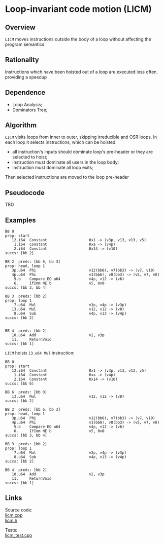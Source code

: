 # Loop-invariant code motion (LICM)

## Overview
`LICM` moves instructions outside the body of a loop without affecting the program semantics

## Rationality
Instructions which have been hoisted out of a loop are executed less often, providing a speedup

## Dependence
* Loop Analysis;
* Dominators Tree;

## Algorithm 
`LICM` visits loops from inner to outer, skipping irreducible and OSR loops. In each loop it selects instructions, which can be hoisted:
* all instruction's inputs should dominate loop's pre-header or they are selected to hoist; 
* instruction must dominate all users in the loop body;
* instruction must dominate all loop exits;

Then selected instructions are moved to the loop pre-header
## Pseudocode
TBD
## Examples
```
BB 0
prop: start
   12.i64  Constant                   0x1 -> (v3p, v13, v13, v5)
    1.i64  Constant                   0xa -> (v4p)
    2.i64  Constant                   0x14 -> (v10)
succs: [bb 2]

BB 2  preds: [bb 6, bb 3]
prop: head, loop 1
   3p.u64  Phi                        v12(bb6), v7(bb3) -> (v7, v10)
   4p.u64  Phi                        v1(bb6), v8(bb3) -> (v5, v7, v8)
    5.b    Compare EQ u64             v4p, v12 -> (v6)
    6.     IfImm NE b                 v5, 0x0
succs: [bb 3, bb 4]

BB 3  preds: [bb 2]
prop: loop 1
    7.u64  Mul                        v3p, v4p -> (v3p)
   13.u64  Mul                        v12, v12 -> (v8)
    8.u64  Sub                        v4p, v13 -> (v4p)
succs: [bb 2]


BB 4  preds: [bb 2]
   10.u64  Add                        v2, v3p
   11.     ReturnVoid
succs: [bb 1]
```
`LICM` hoists `13.u64 Mul` instruction:

```
BB 0
prop: start
   12.i64  Constant                   0x1 -> (v3p, v13, v13, v5)
    1.i64  Constant                   0xa -> (v4p)
    2.i64  Constant                   0x14 -> (v10)
succs: [bb 6]

BB 6  preds: [bb 0]
   13.u64  Mul                        v12, v12 -> (v8)
succs: [bb 2]

BB 2  preds: [bb 6, bb 3]
prop: head, loop 1
   3p.u64  Phi                        v12(bb6), v7(bb3) -> (v7, v10)
   4p.u64  Phi                        v1(bb6), v8(bb3) -> (v5, v7, v8)
    5.b    Compare EQ u64             v4p, v12 -> (v6)
    6.     IfImm NE b                 v5, 0x0
succs: [bb 3, bb 4]

BB 3  preds: [bb 2]
prop: loop 1
    7.u64  Mul                        v3p, v4p -> (v3p)
    8.u64  Sub                        v4p, v13 -> (v4p)
succs: [bb 2]

BB 4  preds: [bb 2]
   10.u64  Add                        v2, v3p
   11.     ReturnVoid
succs: [bb 1]

```

## Links
Source code:   
[licm.cpp](../optimizer/optimizations/licm.cpp)  
[licm.h](../optimizer/optimizations/licm.h)  

Tests:  
[licm_test.cpp](../tests/licm_test.cpp)  